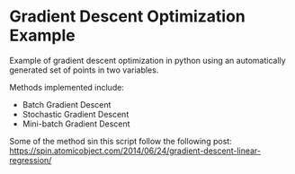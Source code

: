 # Gradient Descent Optimization Example
Example  of gradient descent optimization in python using an automatically generated set of points in two variables.  

Methods implemented include:  
* Batch Gradient Descent
* Stochastic Gradient Descent  
* Mini-batch Gradient Descent  


Some of the method sin this script follow the following post:  
https://spin.atomicobject.com/2014/06/24/gradient-descent-linear-regression/
